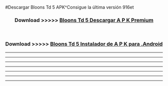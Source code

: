 #Descargar Bloons Td 5  APK^Consigue la última versión 916et



<div align="center">
<h3>Download >>>>> <a href="https://es-sites.web.app/?es= Bloons Td 5 ">Bloons Td 5  Descargar A P K Premium</a></h3><br>

<h3>Download >>>>> <a href="https://es-sites.web.app/?es= Bloons Td 5 ">Bloons Td 5  Instalador de A P K para .Android</a></h3>
</div>


----------------------------------------------------------

----------------------------------------------------------

----------------------------------------------------------

----------------------------------------------------------

----------------------------------------------------------

----------------------------------------------------------

----------------------------------------------------------


